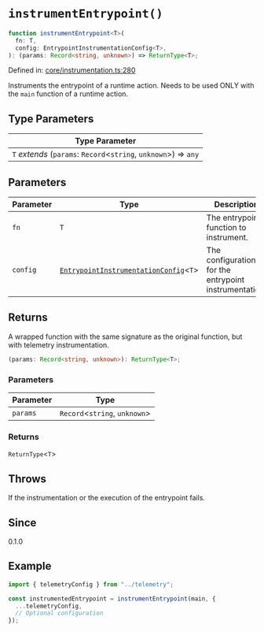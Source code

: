 # `instrumentEntrypoint()`

```ts
function instrumentEntrypoint<T>(
  fn: T,
  config: EntrypointInstrumentationConfig<T>,
): (params: Record<string, unknown>) => ReturnType<T>;
```

Defined in: [core/instrumentation.ts:280](https://github.com/adobe/aio-lib-telemetry/blob/311fa6dfe22958d569615a6746bf4a3a8211a5c3/source/core/instrumentation.ts#L280)

Instruments the entrypoint of a runtime action.
Needs to be used ONLY with the `main` function of a runtime action.

## Type Parameters

| Type Parameter                                                     |
| ------------------------------------------------------------------ |
| `T` _extends_ (`params`: `Record`\<`string`, `unknown`\>) => `any` |

## Parameters

| Parameter | Type                                                                                         | Description                                           |
| --------- | -------------------------------------------------------------------------------------------- | ----------------------------------------------------- |
| `fn`      | `T`                                                                                          | The entrypoint function to instrument.                |
| `config`  | [`EntrypointInstrumentationConfig`](../interfaces/EntrypointInstrumentationConfig.md)\<`T`\> | The configuration for the entrypoint instrumentation. |

## Returns

A wrapped function with the same signature as the original function, but with telemetry instrumentation.

```ts
(params: Record<string, unknown>): ReturnType<T>;
```

### Parameters

| Parameter | Type                            |
| --------- | ------------------------------- |
| `params`  | `Record`\<`string`, `unknown`\> |

### Returns

`ReturnType`\<`T`\>

## Throws

If the instrumentation or the execution of the entrypoint fails.

## Since

0.1.0

## Example

```ts
import { telemetryConfig } from "../telemetry";

const instrumentedEntrypoint = instrumentEntrypoint(main, {
  ...telemetryConfig,
  // Optional configuration
});
```
